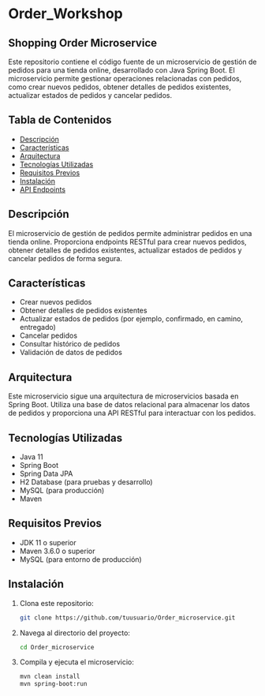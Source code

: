 # Order_Workshop

## Shopping Order Microservice

Este repositorio contiene el código fuente de un microservicio de gestión de pedidos para una tienda online, desarrollado con Java Spring Boot. El microservicio permite gestionar operaciones relacionadas con pedidos, como crear nuevos pedidos, obtener detalles de pedidos existentes, actualizar estados de pedidos y cancelar pedidos.

## Tabla de Contenidos

- [Descripción](#descripción)
- [Características](#características)
- [Arquitectura](#arquitectura)
- [Tecnologías Utilizadas](#tecnologías-utilizadas)
- [Requisitos Previos](#requisitos-previos)
- [Instalación](#instalación)
- [API Endpoints](#api-endpoints)

## Descripción

El microservicio de gestión de pedidos permite administrar pedidos en una tienda online. Proporciona endpoints RESTful para crear nuevos pedidos, obtener detalles de pedidos existentes, actualizar estados de pedidos y cancelar pedidos de forma segura.

## Características

- Crear nuevos pedidos
- Obtener detalles de pedidos existentes
- Actualizar estados de pedidos (por ejemplo, confirmado, en camino, entregado)
- Cancelar pedidos
- Consultar histórico de pedidos
- Validación de datos de pedidos

## Arquitectura

Este microservicio sigue una arquitectura de microservicios basada en Spring Boot. Utiliza una base de datos relacional para almacenar los datos de pedidos y proporciona una API RESTful para interactuar con los pedidos.

## Tecnologías Utilizadas

- Java 11
- Spring Boot
- Spring Data JPA
- H2 Database (para pruebas y desarrollo)
- MySQL (para producción)
- Maven

## Requisitos Previos

- JDK 11 o superior
- Maven 3.6.0 o superior
- MySQL (para entorno de producción)

## Instalación

1. Clona este repositorio:
   ```bash
   git clone https://github.com/tuusuario/Order_microservice.git
   ```
2. Navega al directorio del proyecto:
    ```bash
    cd Order_microservice
    ```
3. Compila y ejecuta el microservicio:
    ```bash
    mvn clean install
    mvn spring-boot:run
    ```

